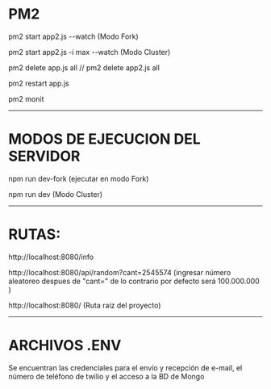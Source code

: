 # PM2  
  
pm2 start app2.js --watch (Modo Fork)  
  
pm2 start app2.js -i max --watch  (Modo Cluster)   
  
pm2 delete app.js all // pm2 delete app2.js all  
  
pm2 restart app.js     
  
pm2 monit   
  
---  
# MODOS DE EJECUCION DEL SERVIDOR

npm run dev-fork (ejecutar en modo Fork)
  
npm run dev (Modo Cluster)  
  
 --- 
# RUTAS:    
  
http://localhost:8080/info    
  
http://localhost:8080/api/random?cant=2545574  (ingresar número aleatoreo despues de "cant=" de lo contrario por defecto será 100.000.000 )    
  
http://localhost:8080/ (Ruta raiz del proyecto)
 
 --- 
# ARCHIVOS .ENV 

Se encuentran las credenciales para el envío y recepción de e-mail, el número de teléfono de twilio y el acceso a la BD de Mongo
